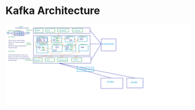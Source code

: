 # Kafka Architecture

![](https://github.com/BalaMungala/Kafka/blob/master/Kafka%20Architecture%20%26%20Anatomy.jpg)
